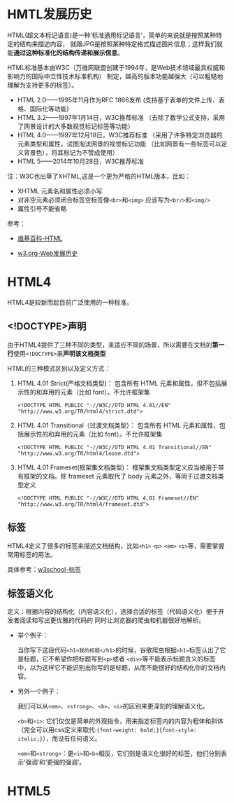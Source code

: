 # HMTL发展历史

HTML(超文本标记语言)是一种‘标准通用标记语言’，简单的来说就是按照某种特定的结构来描述内容，
就跟JPG是按照某种特定格式描述图片信息；这样我们就能**通过这种标准化的结构传递和展示信息**。

HTML标准基本由W3C（万维网联盟创建于1994年，是Web技术领域最具权威和影响力的国际中立性技术标准机构）
制定，越高的版本功能越强大（可以粗糙地理解为支持更多的标签）。

- HTML 2.0——1995年11月作为RFC 1866发布 (支持基于表单的文件上传、表格、国际化等功能)
- HTML 3.2——1997年1月14日，W3C推荐标准 （去除了数学公式支持，采用了网景设计的大多数视觉标记标签等功能）
- HTML 4.0——1997年12月18日，W3C推荐标准 （采用了许多特定浏览器的元素类型和属性，试图淘汰网景的视觉标记功能
（比如网景有一些标签可以定义背景色），将其标记为不赞成使用）
- HTML 5——2014年10月28日，W3C推荐标准


注：W3C也出草了XHTML,这是一个更为严格的HTML版本，比如：

- XHTML 元素名和属性必须小写
- 对非空元素必须闭合标签空标签像`<br>`和`<img>`  应该写为`<br/>`和`<img/>`
- 属性引号不能省略

参考：

- [维基百科-HTML](https://zh.wikipedia.org/wiki/HTML)

- [w3.org-Web发展历史](https://www.w3.org/community/webed/wiki/Zh-cn/Web%E7%9A%84%E5%8E%86%E5%8F%B2)

# HTML4

HTML4是较新而起目前广泛使用的一种标准。

## <!DOCTYPE>声明

由于HTML4提供了三种不同的类型，来适应不同的场景，所以需要在文档的**第一行**使用`<!DOCTYPE>`来**声明该文档类型**


HTML的三种模式区别以及定义方式：

1. HTML 4.01 Strict(严格文档类型)： 包含所有 HTML 元素和属性，但不包括展示性的和弃用的元素（比如 font）。不允许框架集
    ```
    <!DOCTYPE HTML PUBLIC "-//W3C//DTD HTML 4.01//EN" "http://www.w3.org/TR/html4/strict.dtd">
    ```
2. HTML 4.01 Transitional（过渡文档类型）： 包含所有 HTML 元素和属性，包括展示性的和弃用的元素（比如 font）。不允许框架集
     ```
     <!DOCTYPE HTML PUBLIC "-//W3C//DTD HTML 4.01 Transitional//EN" 
     "http://www.w3.org/TR/html4/loose.dtd">
     ```
3. HTML 4.01 Frameset(框架集文档类型)： 框架集文档类型定义应当被用于带有框架的文档。除 frameset 元素取代了 body 元素之外，等同于过渡文档类型定义
    ```
    <!DOCTYPE HTML PUBLIC "-//W3C//DTD HTML 4.01 Frameset//EN" 
    "http://www.w3.org/TR/html4/frameset.dtd">
    ```
    
## 标签

HTML4定义了很多的标签来描述文档结构，比如`<h1>` `<p>` `<em>` `<i>`等，需要掌握常用标签的用法。

具体参考：[w3school-标签](http://www.w3school.com.cn/tags/index.asp)

## 标签语义化

定义：根据内容的结构化（内容语义化），选择合适的标签（代码语义化）便于开发者阅读和写出更优雅的代码的
同时让浏览器的爬虫和机器很好地解析。
 
- 举个例子：

    当你写下这段代码`<h1>我的标题</h1>`的时候，谷歌爬虫根据`<h1>`标签认出了它是标题，它不希望你把标题写到`<p>`或者
`<div>`等不能表示标题含义的标签中，以为这样它不能识别出你写的是标题，从而不能很好的结构化你的文档内容。
 
- 另外一个例子： 

    我们可以从`<em>`、`<strong>`、`<b>`、`<i>`的区别来更深刻的理解语义化。
    
    `<b>`和`<i>`: 它们仅仅是简单的外观指令，用来指定标签内的内容为粗体和斜体
    （完全可以用css定义来取代:`{font-weight: bold;}{font-style: italic;}`），而没有任何语义。
    
    
    `<em>`和`<strong>`：更`<i>`和`<b>`相反，它们则是语义化很好的标签，他们分别表示‘强调’和‘更强的强调’。   

# HTML5